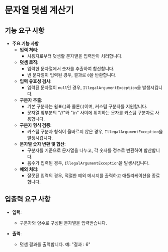 # 문자열 덧셈 계산기

## 기능 요구 사항

- **주요 기능 사항**
    - **입력 처리**:
        - 사용자로부터 덧셈할 문자열을 입력받아 처리합니다.
    - **덧셈 로직**:
        - 입력한 문자열에서 숫자를 추출하여 합산합니다.
        - 빈 문자열이 입력된 경우, 결과로 `0`을 반환합니다.
    - **입력 유효성 검사**:
        - 입력된 문자열이 `null`인 경우, `IllegalArgumentException`을 발생시킵니다.
    - **구분자 추출**:
        - 기본 구분자는 쉼표(,)와 콜론(:)이며, 커스텀 구분자를 지원합니다.
        - 문자열 앞부분의 "//"와 "\n" 사이에 위치하는 문자를 커스텀 구분자로 사용합니다.
    - **구분자 형식 검증**:
        - 커스텀 구분자 형식이 올바르지 않은 경우, `IllegalArgumentException`을 발생시킵니다.
    - **문자열 숫자 변환 및 합산**:
        - 구분자를 기준으로 문자열을 나누고, 각 숫자를 정수로 변환하여 합산합니다.
        - 음수가 입력된 경우, `IllegalArgumentException`을 발생시킵니다.
    - **예외 처리**:
        - 잘못된 입력의 경우, 적절한 예외 메시지를 출력하고 애플리케이션을 종료합니다.

## 입출력 요구 사항

- **입력**:
    - 구분자와 양수로 구성된 문자열을 입력받습니다.

- **출력**:
    - 덧셈 결과를 출력합니다. 예: "결과 : 6"
